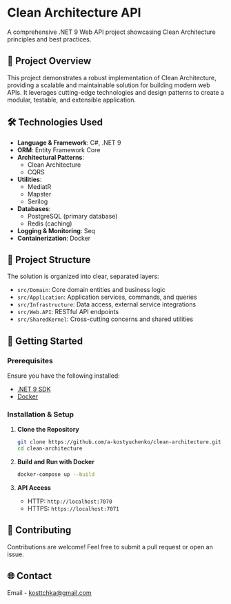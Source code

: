 # Clean Architecture API

A comprehensive .NET 9 Web API project showcasing Clean Architecture principles and best practices.

## 🌟 Project Overview

This project demonstrates a robust implementation of Clean Architecture, providing a scalable and maintainable solution for building modern web APIs. It leverages cutting-edge technologies and design patterns to create a modular, testable, and extensible application.

## 🛠 Technologies Used

- **Language & Framework**: C#, .NET 9
- **ORM**: Entity Framework Core
- **Architectural Patterns**:
    - Clean Architecture
    - CQRS
- **Utilities**:
    - MediatR
    - Mapster
    - Serilog
- **Databases**:
    - PostgreSQL (primary database)
    - Redis (caching)
- **Logging & Monitoring**: Seq
- **Containerization**: Docker

## 📂 Project Structure

The solution is organized into clear, separated layers:

- `src/Domain`: Core domain entities and business logic
- `src/Application`: Application services, commands, and queries
- `src/Infrastructure`: Data access, external service integrations
- `src/Web.API`: RESTful API endpoints
- `src/SharedKernel`: Cross-cutting concerns and shared utilities

## 🚀 Getting Started

### Prerequisites

Ensure you have the following installed:
- [.NET 9 SDK](https://dotnet.microsoft.com/download/dotnet/9.0)
- [Docker](https://www.docker.com/get-started)

### Installation & Setup

1. **Clone the Repository**
    ```bash
    git clone https://github.com/a-kostyuchenko/clean-architecture.git
    cd clean-architecture
    ```

2. **Build and Run with Docker**
    ```bash
    docker-compose up --build
    ```

3. **API Access**
    - HTTP: `http://localhost:7070`
    - HTTPS: `https://localhost:7071`

## 🤝 Contributing

Contributions are welcome! Feel free to submit a pull request or open an issue.

## 🌐 Contact

Email - [kosttchka@gmail.com](mailto:kosttchka@gmail.com)